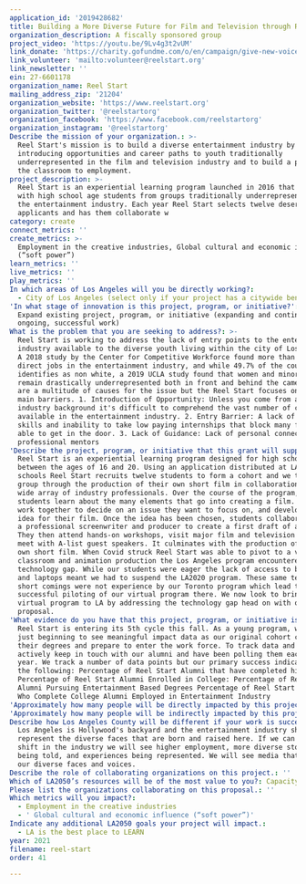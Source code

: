 ```yaml
---
application_id: '2019428682'
title: Building a More Diverse Future for Film and Television through Reel Start
organization_description: A fiscally sponsored group
project_video: 'https://youtu.be/9Lv4g3t2vUM'
link_donate: 'https://charity.gofundme.com/o/en/campaign/give-new-voices-a-voice/reelstart'
link_volunteer: 'mailto:volunteer@reelstart.org'
link_newsletter: ''
ein: 27-6601178
organization_name: Reel Start
mailing_address_zip: '21204'
organization_website: 'https://www.reelstart.org'
organization_twitter: '@reelstartorg'
organization_facebook: 'https://www.facebook.com/reelstartorg'
organization_instagram: '@reelstartorg'
Describe the mission of your organization.: >-
  Reel Start's mission is to build a diverse entertainment industry by
  introducing opportunities and career paths to youth traditionally
  underrepresented in the film and television industry and to build a path from
  the classroom to employment.
project_description: >-
  Reel Start is an experiential learning program launched in 2016 that works
  with high school age students from groups traditionally underrepresented in
  the entertainment industry. Each year Reel Start selects twelve deserving
  applicants and has them collaborate w
category: create
connect_metrics: ''
create_metrics: >-
  Employment in the creative industries, Global cultural and economic influence
  (“soft power”)
learn_metrics: ''
live_metrics: ''
play_metrics: ''
In which areas of Los Angeles will you be directly working?:
  - City of Los Angeles (select only if your project has a citywide benefit)
'In what stage of innovation is this project, program, or initiative?': >-
  Expand existing project, program, or initiative (expanding and continuing
  ongoing, successful work)
What is the problem that you are seeking to address?: >-
  Reel Start is working to address the lack of entry points to the entertainment
  industry available to the diverse youth living within the city of Los Angeles.
  A 2018 study by the Center for Competitive Workforce found more than 306,000
  direct jobs in the entertainment industry, and while 49.7% of the county
  identifies as non white, a 2019 UCLA study found that women and minorities
  remain drastically underrepresented both in front and behind the camera. There
  are a multitude of causes for the issue but the Reel Start focuses on three
  main barriers. 1. Introduction of Opportunity: Unless you come from an
  industry background it's difficult to comprehend the vast number of careers
  available in the entertainment industry. 2. Entry Barrier: A lack of soft
  skills and inability to take low paying internships that block many from being
  able to get in the door. 3. Lack of Guidance: Lack of personal connections and
  professional mentors
'Describe the project, program, or initiative that this grant will support to address the problem identified.': >-
  Reel Start is an experiential learning program designed for high schoolers
  between the ages of 16 and 20. Using an application distributed at LAUSD
  schools Reel Start recruits twelve students to form a cohort and we take that
  group through the production of their own short film in collaboration with a
  wide array of industry professionals. Over the course of the program, our
  students learn about the many elements that go into creating a film. Students
  work together to decide on an issue they want to focus on, and develop the
  idea for their film. Once the idea has been chosen, students collaborate with
  a professional screenwriter and producer to create a first draft of a script.
  They then attend hands-on workshops, visit major film and television sets, and
  meet with A-list guest speakers. It culminates with the production of their
  own short film. When Covid struck Reel Start was able to pivot to a virtual
  classroom and animation production the Los Angeles program encountered a major
  technology gap. While our students were eager the lack of access to broadband
  and laptops meant we had to suspend the LA2020 program. These same technology
  short comings were not experience by our Toronto program which lead to the
  successful piloting of our virtual program there. We now look to bring this
  virtual program to LA by addressing the technology gap head on with our LA2050
  proposal.
'What evidence do you have that this project, program, or initiative is or will be successful, and how will you define and measure success?': >-
  Reel Start is entering its 5th cycle this fall. As a young program, we are
  just beginning to see meaningful impact data as our original cohort completes
  their degrees and prepare to enter the work force. To track data and impact we
  actively keep in touch with our alumni and have been polling them each year
  year. We track a number of data points but our primary success indicators are
  the following: Percentage of Reel Start Alumni that have completed high school
  Percentage of Reel Start Alumni Enrolled in College: Percentage of Reel Start
  Alumni Pursuing Entertainment Based Degrees Percentage of Reel Start Alumni
  Who Complete College Alumni Employed in Entertainment Industry
'Approximately how many people will be directly impacted by this project, program, or initiative?': '24'
'Approximately how many people will be indirectly impacted by this project, program, or initiative?': ''
Describe how Los Angeles County will be different if your work is successful.: >-
  Los Angeles is Hollywood's backyard and the entertainment industry should be
  represent the diverse faces that are born and raised here. If we can see a
  shift in the industry we will see higher employment, more diverse stories
  being told, and experiences being represented. We will see media that reflects
  our diverse faces and voices.
Describe the role of collaborating organizations on this project.: ''
Which of LA2050’s resources will be of the most value to you?: Capacity-building and training
Please list the organizations collaborating on this proposal.: ''
Which metrics will you impact?:
  - Employment in the creative industries
  - ' Global cultural and economic influence (“soft power”)'
Indicate any additional LA2050 goals your project will impact.:
  - LA is the best place to LEARN
year: 2021
filename: reel-start
order: 41

---
```

